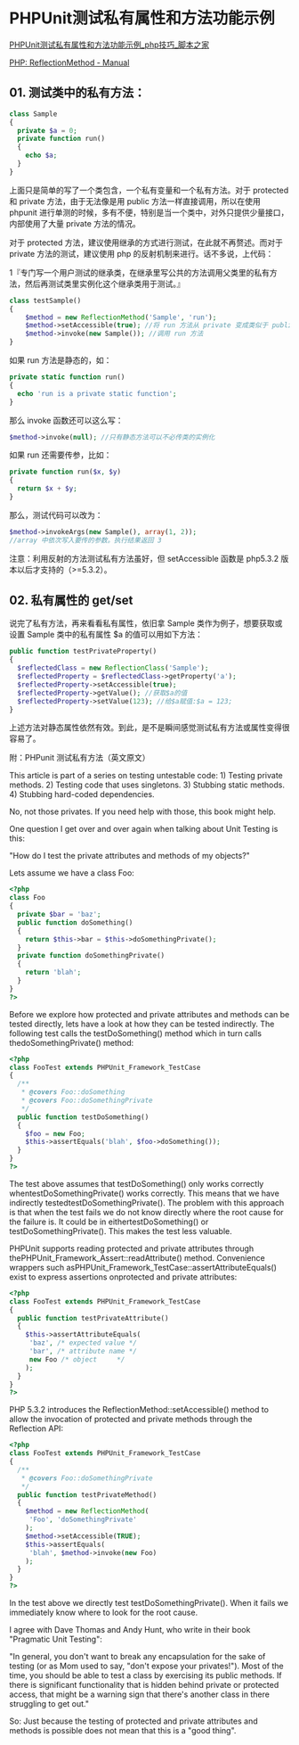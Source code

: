 # PHPUnit测试私有属性和方法功能示例

[PHPUnit测试私有属性和方法功能示例_php技巧_脚本之家](https://www.jb51.net/article/141906.htm)

[PHP: ReflectionMethod - Manual](https://www.php.net/manual/en/class.reflectionmethod.php)

## 01. 测试类中的私有方法：

```php
class Sample
{
  private $a = 0;
  private function run()
  {
    echo $a;
  }
}
```

上面只是简单的写了一个类包含，一个私有变量和一个私有方法。对于 protected 和 private 方法，由于无法像是用 public 方法一样直接调用，所以在使用 phpunit 进行单测的时候，多有不便，特别是当一个类中，对外只提供少量接口，内部使用了大量 private 方法的情况。

对于 protected 方法，建议使用继承的方式进行测试，在此就不再赘述。而对于 private 方法的测试，建议使用 php 的反射机制来进行。话不多说，上代码：

1『专门写一个用户测试的继承类，在继承里写公共的方法调用父类里的私有方法，然后再测试类里实例化这个继承类用于测试。』

```php
class testSample()
{
    $method = new ReflectionMethod('Sample', 'run');
    $method->setAccessible(true); //将 run 方法从 private 变成类似于 public 的权限
    $method->invoke(new Sample()); //调用 run 方法
}
```

如果 run 方法是静态的，如：

```php
private static function run()
{
  echo 'run is a private static function';
}
```

那么 invoke 函数还可以这么写：

```php
$method->invoke(null); //只有静态方法可以不必传类的实例化
```

如果 run 还需要传参，比如：

```php
private function run($x, $y)
{
  return $x + $y;
}
```

那么，测试代码可以改为：

```php
$method->invokeArgs(new Sample(), array(1, 2));
//array 中依次写入要传的参数。执行结果返回 3
```

注意：利用反射的方法测试私有方法虽好，但 setAccessible 函数是 php5.3.2 版本以后才支持的（>=5.3.2）。

## 02. 私有属性的 get/set

说完了私有方法，再来看看私有属性，依旧拿 Sample 类作为例子，想要获取或设置 Sample 类中的私有属性 \$a 的值可以用如下方法：

```php
public function testPrivateProperty()
{
  $reflectedClass = new ReflectionClass('Sample');
  $reflectedProperty = $reflectedClass->getProperty('a');
  $reflectedProperty->setAccessible(true);
  $reflectedProperty->getValue(); //获取$a的值
  $reflectedProperty->setValue(123); //给$a赋值:$a = 123;
}
```

上述方法对静态属性依然有效。到此，是不是瞬间感觉测试私有方法或属性变得很容易了。

附：PHPunit 测试私有方法（英文原文）

This article is part of a series on testing untestable code: 1) Testing private methods. 2) Testing code that uses singletons. 3) Stubbing static methods. 4) Stubbing hard-coded dependencies.

No, not those privates. If you need help with those, this book might help.

One question I get over and over again when talking about Unit Testing is this:

"How do I test the private attributes and methods of my objects?"

Lets assume we have a class Foo:

```php
<?php
class Foo
{
  private $bar = 'baz';
  public function doSomething()
  {
    return $this->bar = $this->doSomethingPrivate();
  }
  private function doSomethingPrivate()
  {
    return 'blah';
  }
}
?>
```

Before we explore how protected and private attributes and methods can be tested directly, lets have a look at how they can be tested indirectly. The following test calls the testDoSomething() method which in turn calls thedoSomethingPrivate() method:

```php
<?php
class FooTest extends PHPUnit_Framework_TestCase
{
  /**
   * @covers Foo::doSomething
   * @covers Foo::doSomethingPrivate
   */
  public function testDoSomething()
  {
    $foo = new Foo;
    $this->assertEquals('blah', $foo->doSomething());
  }
}
?>
```

The test above assumes that testDoSomething() only works correctly whentestDoSomethingPrivate() works correctly. This means that we have indirectly testedtestDoSomethingPrivate(). The problem with this approach is that when the test fails we do not know directly where the root cause for the failure is. It could be in eithertestDoSomething() or testDoSomethingPrivate(). This makes the test less valuable.

PHPUnit supports reading protected and private attributes through thePHPUnit_Framework_Assert::readAttribute() method. Convenience wrappers such asPHPUnit_Framework_TestCase::assertAttributeEquals() exist to express assertions onprotected and private attributes:

```php
<?php
class FooTest extends PHPUnit_Framework_TestCase
{
  public function testPrivateAttribute()
  {
    $this->assertAttributeEquals(
     'baz', /* expected value */
     'bar', /* attribute name */
     new Foo /* object     */
    );
  }
}
?>
```

PHP 5.3.2 introduces the ReflectionMethod::setAccessible() method to allow the invocation of protected and private methods through the Reflection API:

```php
<?php
class FooTest extends PHPUnit_Framework_TestCase
{
  /**
   * @covers Foo::doSomethingPrivate
   */
  public function testPrivateMethod()
  {
    $method = new ReflectionMethod(
     'Foo', 'doSomethingPrivate'
    );
    $method->setAccessible(TRUE);
    $this->assertEquals(
     'blah', $method->invoke(new Foo)
    );
  }
}
?>
```

In the test above we directly test testDoSomethingPrivate(). When it fails we immediately know where to look for the root cause.

I agree with Dave Thomas and Andy Hunt, who write in their book "Pragmatic Unit Testing":

"In general, you don't want to break any encapsulation for the sake of testing (or as Mom used to say, "don't expose your privates!"). Most of the time, you should be able to test a class by exercising its public methods. If there is significant functionality that is hidden behind private or protected access, that might be a warning sign that there's another class in there struggling to get out."

So: Just because the testing of protected and private attributes and methods is possible does not mean that this is a "good thing".